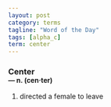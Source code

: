 ```yaml
---
layout: post
category: terms
tagline: "Word of the Day"
tags: [alpha_c]
term: center
---
```


<h3>Center<br/> <small>&mdash; n. (cen<span>&middot;</span>ter)</small></h3>
<p><ol><li>directed a female to leave</li>
</ol></p>
